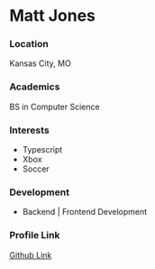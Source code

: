 # Matt Jones

### Location
Kansas City, MO

### Academics
BS in Computer Science

### Interests
- Typescript
- Xbox
- Soccer

### Development
- Backend | Frontend Development

### Profile Link
[Github Link](https://github.com/jonesmttw)
